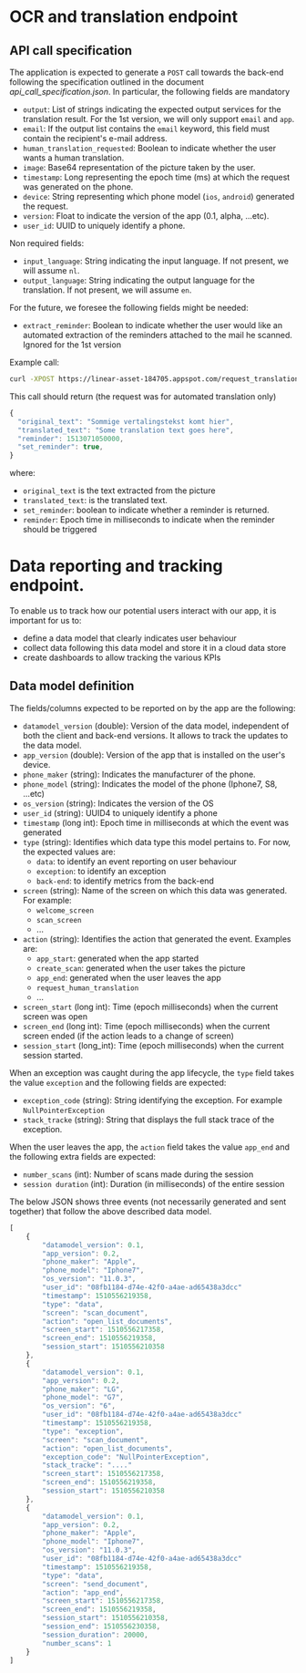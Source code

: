 # OCR and translation endpoint

## API call specification
The application is expected to generate a `POST` call towards the back-end following the specification outlined in the document _api_call_specification.json_. In particular, the following fields are mandatory

 - `output`: List of strings indicating the expected output services for the translation result. For the 1st version, we will only support `email` and `app`.
 - `email`: If the output list contains the `email` keyword, this field must contain the recipient's e-mail address.
 - `human_translation_requested`: Boolean to indicate whether the user wants a human translation.
 - `image`: Base64 representation of the picture taken by the user.
 - `timestamp`: Long representing the epoch time (ms) at which the request was generated on the phone.
 - `device`: String representing which phone model (`ios`, `android`) generated the request.
 - `version`: Float to indicate the version of the app (0.1, alpha, ...etc).
 - `user_id`: UUID to uniquely identify a phone.

Non required fields:
 - `input_language`: String indicating the input language. If not present, we will assume `nl`.
 - `output_language`: String indicating the output language for the translation. If not present, we will assume `en`.

For the future, we foresee the following fields might be needed:
 - `extract_reminder`: Boolean to indicate whether the user would like an automated extraction of the reminders attached to the mail he scanned. Ignored for the 1st version

Example call:
```bash
curl -XPOST https://linear-asset-184705.appspot.com/request_translation -H "Content-Type: text/json" --data-binary "@fixture/test_request.json"
```

This call should return (the request was for automated translation only)
```javascript
{
  "original_text": "Sommige vertalingstekst komt hier",
  "translated_text": "Some translation text goes here",
  "reminder": 1513071050000,
  "set_reminder": true,
}
```
where:

  - `original_text` is the text extracted from the picture
  - `translated_text`: is the translated text.
  - `set_reminder`: boolean to indicate whether a reminder is returned.
  - `reminder`: Epoch time in milliseconds to indicate when the reminder should be triggered

# Data reporting and tracking endpoint.
To enable us to track how our potential users interact with our app, it is important for us to:
  - define a data model that clearly indicates user behaviour
  - collect data following this data model and store it in a cloud data store
  - create dashboards to allow tracking the various KPIs

## Data model definition
The fields/columns expected to be reported on by the app are the following:
  - `datamodel_version` (double): Version of the data model, independent of both the client and back-end versions. It allows to track the updates to the data model.
  - `app_version` (double): Version of the app that is installed on the user's device.
  - `phone_maker` (string): Indicates the manufacturer of the phone.
  - `phone_model` (string): Indicates the model of the phone (Iphone7, S8, ...etc)
  - `os_version` (string): Indicates the version of the OS
  - `user_id` (string): UUID4 to uniquely identify a phone
  - `timestamp` (long int): Epoch time in milliseconds at which the event was generated
  - `type` (string): Identifies which data type this model pertains to. For now, the expected values are:
    - `data`: to identify an event reporting on user behaviour
    - `exception`: to identify an exception
    - `back-end`: to identify metrics from the back-end
  - `screen` (string): Name of the screen on which this data was generated. For example:
    - `welcome_screen`
    - `scan_screen`
    - ...
  - `action` (string): Identifies the action that generated the event. Examples are:
    - `app_start`: generated when the app started
    - `create_scan`: generated when the user takes the picture
    - `app_end`: generated when the user leaves the app
    - `request_human_translation`
    - ...
  - `screen_start` (long int): Time (epoch milliseconds) when the current screen was open
  - `screen_end` (long int): Time (epoch milliseconds) when the current screen ended (if the action leads to a change of screen)
  -  `session_start` (long_int): Time (epoch milliseconds) when the current session started.

When an exception was caught during the app lifecycle, the `type` field takes the value `exception` and the following fields are expected:

  - `exception_code` (string): String identifying the exception. For example `NullPointerException`
  - `stack_tracke` (string): String that displays the full stack trace of the exception.

When the user leaves the app, the `action` field takes the value `app_end` and the following extra fields are expected:

  - `number_scans` (int): Number of scans made during the session
  - `session duration` (int): Duration (in milliseconds) of the entire session

The below JSON shows three events (not necessarily generated and sent together) that follow the above described data model.

```javascript
[
    {
        "datamodel_version": 0.1,
        "app_version": 0.2,
        "phone_maker": "Apple",
        "phone_model": "Iphone7",
        "os_version": "11.0.3",
        "user_id": "08fb1184-d74e-42f0-a4ae-ad65438a3dcc"
        "timestamp": 1510556219358,
        "type": "data",
        "screen": "scan_document",
        "action": "open_list_documents",
        "screen_start": 1510556217358,
        "screen_end": 1510556219358,
        "session_start": 1510556210358
    },
    {
        "datamodel_version": 0.1,
        "app_version": 0.2,
        "phone_maker": "LG",
        "phone_model": "G7",
        "os_version": "6",
        "user_id": "08fb1184-d74e-42f0-a4ae-ad65438a3dcc"
        "timestamp": 1510556219358,
        "type": "exception",
        "screen": "scan_document",
        "action": "open_list_documents",
        "exception_code": "NullPointerException",
        "stack_tracke": "...."
        "screen_start": 1510556217358,
        "screen_end": 1510556219358,
        "session_start": 1510556210358
    },
    {
        "datamodel_version": 0.1,
        "app_version": 0.2,
        "phone_maker": "Apple",
        "phone_model": "Iphone7",
        "os_version": "11.0.3",
        "user_id": "08fb1184-d74e-42f0-a4ae-ad65438a3dcc"
        "timestamp": 1510556219358,
        "type": "data",
        "screen": "send_document",
        "action": "app_end",
        "screen_start": 1510556217358,
        "screen_end": 1510556219358,
        "session_start": 1510556210358,
        "session_end": 1510556230358,
        "session_duration": 20000,
        "number_scans": 1
    }
]
```